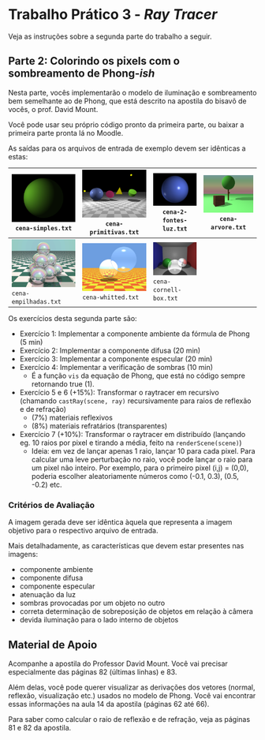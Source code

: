 # Trabalho Prático 3 - _Ray Tracer_

Veja as instruções sobre a segunda parte do trabalho a seguir.

## Parte 2: **Colorindo** os pixels com o sombreamento de Phong-_ish_

Nesta parte, vocês implementarão o modelo de iluminação e sombreamento bem semelhante ao de Phong, que está descrito na apostila do bisavô de vocês, o prof. David Mount.

Você pode usar seu próprio código pronto da primeira parte, ou baixar a primeira parte pronta lá no Moodle.

As saídas para os arquivos de entrada de exemplo devem ser idênticas a estas:


| ![](../images/cena-simples.png)  `cena-simples.txt`        | ![](../images/cena-primitivas.png)   `cena-primitivas.txt` | ![](../images/cena-2-fontes-luz.png)  `cena-2-fontes-luz.txt` |  ![](../images/cena-arvore.png)  `cena-arvore.txt` |
|---------------------------------------------------------------------|---------------------------------------------------------------------|------------------------------------------------------------------------|-------------------------------------------------------------|
|  ![](../images/cena-empilhadas.png)  `cena-empilhadas.txt` | ![](../images/cena-whitted.png)  `cena-whitted.txt`        | ![](../images/cena-cornell-box.png)  `cena-cornell-box.txt`   |                                                             |

Os exercícios desta segunda parte são:

- Exercício 1: Implementar a componente ambiente da fórmula de Phong (5 min)
- Exercício 2: Implementar a componente difusa (20 min)
- Exercício 3: Implementar a componente especular (20 min)
- Exercício 4: Implementar a verificação de sombras (10 min)
  - É a função `vis` da equação de Phong, que está no código sempre retornando true (1).
- Exercício 5 e 6 (+15%): Transformar o raytracer em recursivo (chamando `castRay(scene, ray)` recursivamente para raios de reflexão e de refração)
   - (7%) materiais reflexivos
   - (8%) materiais refratários (transparentes)
- Exercício 7 (+10%): Transformar o raytracer em distribuído (lançando eg. 10 raios por pixel e tirando a média, feito na `renderScene(scene)`)
   - Ideia: em vez de lançar apenas 1 raio, lançar 10 para cada pixel. 
     Para calcular uma leve perturbação no raio, você pode lançar o raio para um pixel não inteiro.
     Por exemplo, para o primeiro pixel (i,j) = (0,0), poderia escolher aleatoriamente números 
     como (-0.1, 0.3), (0.5, -0.2) etc.

### Critérios de Avaliação

A imagem gerada deve ser idêntica àquela que representa a imagem objetivo para o respectivo arquivo de entrada.

Mais detalhadamente, as características que devem estar presentes nas imagens:

- componente ambiente
- componente difusa
- componente especular
- atenuação da luz
- sombras provocadas por um objeto no outro
- correta determinação de sobreposição de objetos em relação à câmera
- devida iluminação para o lado interno de objetos

## Material de Apoio

Acompanhe a apostila do Professor David Mount.
Você vai precisar especialmente das páginas 82 (últimas linhas) e 83.

Além delas, você pode querer visualizar as derivações dos vetores (normal, reflexão, visualização etc.) usados no modelo de Phong. Você vai encontrar essas informações na aula 14 da apostila (páginas 62 até 66).

Para saber como calcular o raio de reflexão e de refração, veja as páginas 81 e 82 da apostila.
